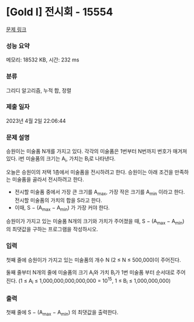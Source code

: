 # [Gold I] 전시회 - 15554 

[문제 링크](https://www.acmicpc.net/problem/15554) 

### 성능 요약

메모리: 18532 KB, 시간: 232 ms

### 분류

그리디 알고리즘, 누적 합, 정렬

### 제출 일자

2023년 4월 2일 22:06:44

### 문제 설명

<p>승원이는 미술품 N개를 가지고 있다. 각각의 미술품은 1번부터 N번까지 번호가 매겨져 있다. i번 미술품의 크기는 A<sub>i</sub>, 가치는 B<sub>i</sub>로 나타낸다.</p>

<p>오늘은 승원이의 저택 1층에서 미술품을 전시하려고 한다. 승원이는 아래 조건을 만족하는 미술품을 골라서 전시하려고 한다.</p>

<ul>
	<li>전시할 미술품 중에서 가장 큰 크기를 A<sub>max</sub>, 가장 작은 크기를 A<sub>min</sub> 이라고 한다. 전시할 미술품의 가치의 합을 S라고 한다.</li>
	<li>이때, S − (A<sub>max</sub> − A<sub>min</sub>) 가 가장 커야 한다.</li>
</ul>

<p>승원이가 가지고 있는 미술품 N개의 크기와 가치가 주어졌을 때, S − (A<sub>max</sub> − A<sub>min</sub>) 의 최댓값을 구하는 프로그램을 작성하시오.</p>

### 입력 

 <p>첫째 줄에 승원이가 가지고 있는 미술품의 개수 N (2 ≤ N ≤ 500,000)이 주어진다.</p>

<p>둘째 줄부터 N개의 줄에 미술품의 크기 A<sub>i</sub>와 가치 B<sub>i</sub>가 1번 미술품 부터 순서대로 주어진다. (1 ≤ A<sub>i</sub> ≤ 1,000,000,000,000,000 = 10<sup>15</sup>, 1 ≤ B<sub>i</sub> ≤ 1,000,000,000)</p>

### 출력 

 <p>첫째 줄에  S − (A<sub>max</sub> − A<sub>min</sub>) 의 최댓값을 출력한다.</p>

